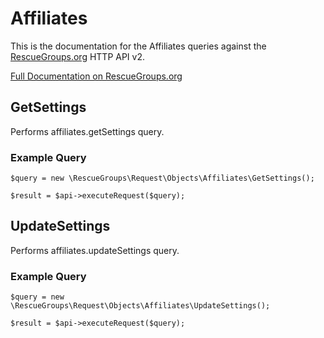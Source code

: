 # Affiliates

This is the documentation for the Affiliates queries against the [RescueGroups.org](https://www.rescuegroups.org/) HTTP API v2.

[Full Documentation on RescueGroups.org](https://userguide.rescuegroups.org/display/APIDG/Object+definitions#Objectdefinitions-affiliates)

## GetSettings






Performs affiliates.getSettings query.

### Example Query

    $query = new \RescueGroups\Request\Objects\Affiliates\GetSettings();

    $result = $api->executeRequest($query);


## UpdateSettings






Performs affiliates.updateSettings query.

### Example Query

    $query = new \RescueGroups\Request\Objects\Affiliates\UpdateSettings();

    $result = $api->executeRequest($query);


